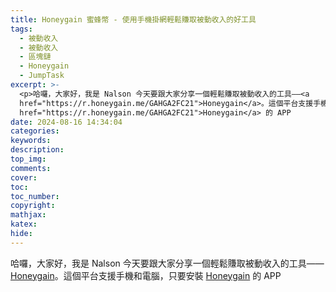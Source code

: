 ```yaml
---
title: Honeygain 蜜蜂幣 - 使用手機掛網輕鬆賺取被動收入的好工具
tags:
  - 被動收入
  - 被動收入
  - 區塊鏈
  - Honeygain
  - JumpTask
excerpt: >-
  <p>哈囉，大家好，我是 Nalson 今天要跟大家分享一個輕鬆賺取被動收入的工具——<a
  href="https://r.honeygain.me/GAHGA2FC21">Honeygain</a>。這個平台支援手機和電腦，只要安裝 <a
  href="https://r.honeygain.me/GAHGA2FC21">Honeygain</a> 的 APP
date: 2024-08-16 14:34:04
categories:
keywords:
description:
top_img:
comments:
cover:
toc:
toc_number:
copyright:
mathjax:
katex:
hide:
---
```


哈囉，大家好，我是 Nalson 今天要跟大家分享一個輕鬆賺取被動收入的工具——[Honeygain](https://r.honeygain.me/GAHGA2FC21)。這個平台支援手機和電腦，只要安裝 [Honeygain](https://r.honeygain.me/GAHGA2FC21) 的 APP
<!-- more -->
